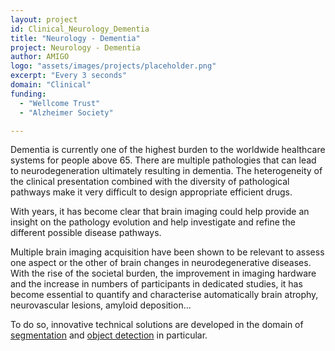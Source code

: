 ```yaml
---
layout: project
id: Clinical_Neurology_Dementia
title: "Neurology - Dementia"
project: Neurology - Dementia
author: AMIGO
logo: "assets/images/projects/placeholder.png"
excerpt: "Every 3 seconds"
domain: "Clinical"
funding:
  - "Wellcome Trust"
  - "Alzheimer Society"

---
```


Dementia is currently one of the highest burden to the worldwide healthcare systems for people above 65. There are multiple pathologies that can lead to neurodegeneration ultimately resulting in dementia. The heterogeneity of the clinical presentation combined with the diversity of pathological pathways make it very difficult to design appropriate efficient drugs.

With years, it has become clear that brain imaging could help provide an insight on the pathology evolution and help investigate and refine the different possible disease pathways.

Multiple brain imaging acquisition have been shown to be relevant to assess one aspect or the other of brain changes in neurodegenerative diseases. With the rise of the societal burden, the improvement in imaging hardware and the increase in numbers of participants in dedicated studies, it has become essential to quantify and characterise automatically brain atrophy, neurovascular lesions, amyloid deposition...  

To do so, innovative technical solutions are developed in the domain of [segmentation](/projects/Technical_Image_Segmentation) and [object detection](/projects/Technical_Object_Detection) in particular. 

